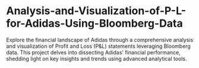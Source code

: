 # Analysis-and-Visualization-of-P-L-for-Adidas-Using-Bloomberg-Data
Explore the financial landscape of Adidas through a comprehensive analysis and visualization of Profit and Loss (P&amp;L) statements leveraging Bloomberg data. This project delves into dissecting Adidas' financial performance, shedding light on key insights and trends using advanced analytical tools.
